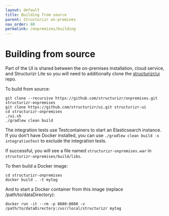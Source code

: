 ```yaml
---
layout: default
title: Building from source
parent: Structurizr on-premises
nav_order: 80
permalink: /onpremises/building
---
```


# Building from source

Part of the UI is shared between the on-premises installation, cloud service, and Structurizr Lite
so you will need to additionally clone the [structurizr/ui](https://github.com/structurizr/ui) repo.

To build from source:

```
git clone --recursive https://github.com/structurizr/onpremises.git structurizr-onpremises
git clone https://github.com/structurizr/ui.git structurizr-ui
cd structurizr-onpremises
./ui.sh
./gradlew clean build
```

The integration tests use Testcontainers to start an Elasticsearch instance.
If you don't have Docker installed, you can use `./gradlew clean build -x integrationTest` to exclude the
integration tests.

If successful, you will see a file named `structurizr-onpremises.war` in `structurizr-onpremises/build/libs`.

To then build a Docker image:

```
cd structurizr-onpremises
docker build . -t mytag
```

And to start a Docker container from this image (replace /path/to/dataDirectory):

```
docker run -it --rm -p 8080:8080 -v /path/to/dataDirectory:/usr/local/structurizr mytag
```